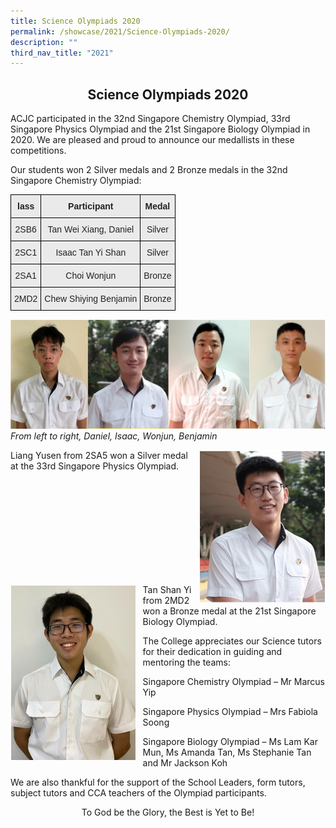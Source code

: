 ```yaml
---
title: Science Olympiads 2020
permalink: /showcase/2021/Science-Olympiads-2020/
description: ""
third_nav_title: "2021"
---
```

## <center> Science Olympiads 2020 </center>

ACJC participated in the 32nd Singapore Chemistry Olympiad, 33rd Singapore Physics Olympiad and the 21st Singapore Biology Olympiad in 2020. We are pleased and proud to announce our medallists in these competitions.

Our students won 2 Silver medals and 2 Bronze medals in the 32nd Singapore Chemistry Olympiad:

<style type="text/css">
.tg  {border-collapse:collapse;border-spacing:0;}
.tg td{border-color:black;border-style:solid;border-width:1px;font-family:Arial, sans-serif;font-size:14px;
  overflow:hidden;padding:10px 5px;word-break:normal;}
.tg th{border-color:black;border-style:solid;border-width:1px;font-family:Arial, sans-serif;font-size:14px;
  font-weight:normal;overflow:hidden;padding:10px 5px;word-break:normal;}
.tg .tg-n4qt{background-color:#EAEAEA;color:#222;font-weight:bold;text-align:center;vertical-align:top}
.tg .tg-ii8k{background-color:#EAEAEA;color:#222;text-align:center;vertical-align:top}
</style>
<table class="tg">
<thead>
  <tr>
    <th class="tg-n4qt">lass</th>
    <th class="tg-n4qt">Participant</th>
    <th class="tg-n4qt">Medal</th>
  </tr>
</thead>
<tbody>
  <tr>
    <td class="tg-ii8k">2SB6</td>
    <td class="tg-ii8k">Tan Wei Xiang, Daniel</td>
    <td class="tg-ii8k">Silver</td>
  </tr>
  <tr>
    <td class="tg-ii8k">2SC1</td>
    <td class="tg-ii8k">Isaac Tan Yi Shan</td>
    <td class="tg-ii8k">Silver</td>
  </tr>
  <tr>
    <td class="tg-ii8k">2SA1</td>
    <td class="tg-ii8k">Choi Wonjun</td>
    <td class="tg-ii8k">Bronze</td>
  </tr>
  <tr>
    <td class="tg-ii8k">2MD2</td>
    <td class="tg-ii8k">Chew Shiying Benjamin</td>
    <td class="tg-ii8k">Bronze</td>
  </tr>
</tbody>
</table>

![](/images/Daniel%20Isaac%20Wonjun%20Benjamin.jpeg)
_From left to right, Daniel, Isaac, Wonjun, Benjamin_


<img src="/images/Yusen.jpeg" style= "width: 40%; margin-left:10px;" align = "right"> Liang Yusen from 2SA5 won a Silver medal at the 33rd Singapore Physics 
Olympiad.


<br>
<br>
<br>
<br>
<br>
<br>
<br>
<br>
<br>


<img src="/images/Tan%20Shan%20Yi.jpeg" style= "width: 40%; margin-right:10px;" align = "left"> Tan Shan Yi from 2MD2 won a Bronze medal at the 21st Singapore Biology Olympiad.


The College appreciates our Science tutors for their dedication in guiding and mentoring the teams:

  

Singapore Chemistry Olympiad – Mr Marcus Yip

Singapore Physics Olympiad – Mrs Fabiola Soong

Singapore Biology Olympiad – Ms Lam Kar Mun, Ms Amanda Tan, Ms Stephanie Tan and Mr Jackson Koh

We are also thankful for the support of the School Leaders, form tutors, subject tutors and CCA teachers of the Olympiad participants.


<center>To God be the Glory, the Best is Yet to Be!</center>